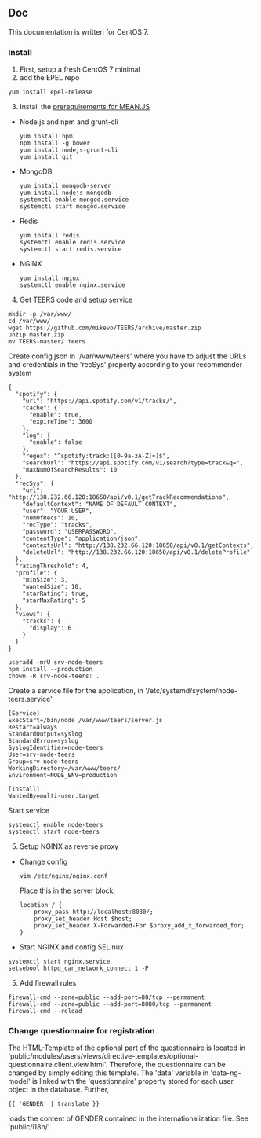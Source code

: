 ## Doc

This documentation is written for CentOS 7.

### Install
1. First, setup a fresh CentOS 7 minimal
2. add the EPEL repo
  ```
  yum install epel-release
  ```

3. Install the [prerequirements for MEAN.JS](http://meanjs.org/docs/0.3.x/#getting-started)
  * Node.js and npm and grunt-cli
    ```
    yum install npm
    npm install -g bower
    yum install nodejs-grunt-cli
    yum install git
    ```

  * MongoDB
    ```
    yum install mongodb-server
    yum install nodejs-mongodb
    systemctl enable mongod.service
    systemctl start mongod.service
    ```
  * Redis
    ```
    yum install redis
    systemctl enable redis.service
    systemctl start redis.service
    ```
  * NGINX
    ```
    yum install nginx
    systemctl enable nginx.service
    ```

4. Get TEERS code and setup service
  ```
  mkdir -p /var/www/
  cd /var/www/
  wget https://github.com/mikevo/TEERS/archive/master.zip
  unzip master.zip
  mv TEERS-master/ teers
  ```
  
  Create config.json in '/var/www/teers' where you have to adjust the URLs and credentials in the 'recSys' property according to your recommender system
  ```
  {
    "spotify": {
      "url": "https://api.spotify.com/v1/tracks/",
      "cache": {
        "enable": true,
        "expireTime": 3600
      },
      "log": {
        "enable": false
      },
      "regex": "^spotify:track:([0-9a-zA-Z]+)$",
      "searchUrl": "https://api.spotify.com/v1/search?type=track&q=",
      "maxNumOfSearchResults": 10
    },
    "recSys": {
      "url": "http://138.232.66.120:18650/api/v0.1/getTrackRecommendations",
      "defaultContext": "NAME OF DEFAULT CONTEXT",
      "user": "YOUR USER",
      "numOfRecs": 10,
      "recType": "tracks",
      "password": "USERPASSWORD",
      "contentType": "application/json",
      "contextsUrl": "http://138.232.66.120:18650/api/v0.1/getContexts",
      "deleteUrl": "http://138.232.66.120:18650/api/v0.1/deleteProfile"
    },
    "ratingThreshold": 4,
    "profile": {
      "minSize": 3,
      "wantedSize": 10,
      "starRating": true,
      "starMaxRating": 5
    },
    "views": {
      "tracks": {
        "display": 6
      }
    }
  }
  ```

  ```
  useradd -mrU srv-node-teers
  npm install --production
  chown -R srv-node-teers: .
  ```

  Create a service file for the application, in '/etc/systemd/system/node-teers.service'
  ```
  [Service]
  ExecStart=/bin/node /var/www/teers/server.js
  Restart=always
  StandardOutput=syslog
  StandardError=syslog
  SyslogIdentifier=node-teers
  User=srv-node-teers
  Group=srv-node-teers
  WorkingDirectory=/var/www/teers/
  Environment=NODE_ENV=production

  [Install]
  WantedBy=multi-user.target
  ```

  Start service
  ```
  systemctl enable node-teers
  systemctl start node-teers
  ```

5. Setup NGINX as reverse proxy
  * Change config
    ```
    vim /etc/nginx/nginx.conf
    ```

    Place this in the server block:
    ```
    location / {
        proxy_pass http://localhost:8080/;
        proxy_set_header Host $host;
        proxy_set_header X-Forwarded-For $proxy_add_x_forwarded_for;
    }
    ```

  * Start NGINX and config SELinux
  ```
  systemctl start nginx.service
  setsebool httpd_can_network_connect 1 -P
  ```

5. Add firewall rules
```
firewall-cmd --zone=public --add-port=80/tcp --permanent
firewall-cmd --zone=public --add-port=8080/tcp --permanent
firewall-cmd --reload
```

### Change questionnaire for registration
The HTML-Template of the optional part of the questionnaire is located in 'public/modules/users/views/directive-templates/optional-questionnaire.client.view.html'. Therefore, the questionnaire can be changed by simply editing this template. The 'data' variable in 'data-ng-model' is linked with the 'questionnaire' property stored for each user object in the database. Further,

```
{{ 'GENDER' | translate }}
```

loads the content of GENDER contained in the internationalization file. See 'public/i18n/'
